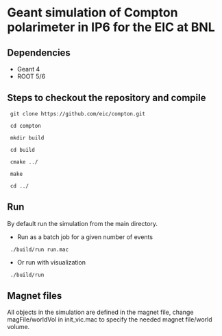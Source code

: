 # Geant simulation of Compton polarimeter in IP6 for the EIC at BNL

## Dependencies

- Geant 4
- ROOT 5/6

## Steps to checkout the repository and compile

<pre><code> git clone https://github.com/eic/compton.git </pre></code>
<pre><code> cd compton </pre></code>
<pre><code> mkdir build </pre></code>
<pre><code> cd build </pre></code>
<pre><code> cmake ../ </pre></code>
<pre><code> make </pre></code>
<pre><code> cd ../ </pre></code>

## Run
By default run the simulation from the main directory.

- Run as a batch job for a given number of events

<pre><code> ./build/run run.mac </pre></code>

- Or run with visualization

<pre><code> ./build/run </pre></code>

## Magnet files
All objects in the simulation are defined in the magnet file, change magFile/worldVol in init_vic.mac to specify the needed magnet file/world volume.
